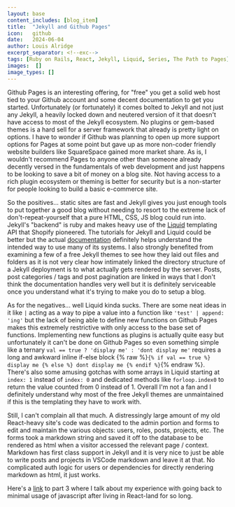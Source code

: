 ```yaml
---
layout: base
content_includes: [blog_item]
title:  "Jekyll and Github Pages"
icon:   github
date:   2024-06-04
author: Louis Alridge
excerpt_separator: <!--exc-->
tags: [Ruby on Rails, React, Jekyll, Liquid, Series, The Path to Pages]
images:  []
image_types: []
---
```


Github Pages is an interesting offering, for "free" you get a solid web host tied to your Github account<!--exc--> and some decent documentation to get you started. Unfortunately (or fortunately) it comes bolted to Jekyll and not just any Jekyll, a heavily locked down and neutered version of it that doesn't have access to most of the Jekyll ecosystem. No plugins or gem-based themes is a hard sell for a server framework that already is pretty light on options. I have to wonder if Github was planning to open up more support options for Pages at some point but gave up as more non-coder friendly website builders like SquareSpace gained more market share. As is, I wouldn't recommend Pages to anyone other than someone already decently versed in the fundamentals of web development and just happens to be looking to save a bit of money on a blog site. Not having access to a rich plugin ecosystem or theming is better for security but is a non-starter for people looking to build a basic e-commerce site.

So the positives... static sites are fast and Jekyll gives you just enough tools to put together a good blog without needing to resort to the extreme lack of don't-repeat-yourself that a pure HTML, CSS, JS blog could run into. Jekyll's "backend" is ruby and makes heavy use of the [Liquid](https://shopify.github.io/liquid/) templating API that Shopify pioneered. The tutorials for Jekyll and Liquid could be better but the actual [documentation](https://jekyllrb.com/docs/) definitely helps understand the intended way to use many of its systems. I also strongly benefited from examining a few of a free Jekyll themes to see how they laid out files and folders as it is not very clear how intimately linked the directory structure of a Jekyll deployment is to what actually gets rendered by the server. Posts, post categories / tags and post pagination are linked in ways that I don't think the documentation handles very well but it is definitely serviceable once you understand what it's trying to make you do to setup a blog.

As for the negatives... well Liquid kinda sucks. There are some neat ideas in it like `|` acting as a way to pipe a value into a function like `'test' | append: 'ing'` but the lack of being able to define new functions on Github Pages makes this extremely restrictive with only access to the base set of functions. Implementing new functions as plugins is actually quite easy but unfortunately it can't be done on Github Pages so even something simple like a ternary `val == true ? 'display me' : 'dont display me'` requires a long and awkward inline if-else block {% raw %}`{% if val == true %} display me {% else %} dont display me {% endif %}`{% endraw %}. There's also some amusing gotchas with some arrays in Liquid starting at `index: 1` instead of `index: 0` and dedicated methods like `forloop.index0` to return the value counted from 0 instead of 1. Overall I'm not a fan and I definitely understand why most of the free Jekyll themes are unmaintained if this is the templating they have to work with.

Still, I can't complain all that much. A distressingly large amount of my old React-heavy site's code was dedicated to the admin portion and forms to edit and maintain the various objects: users, roles, posts, projects, etc. The forms took a markdown string and saved it off to the database to be rendered as html when a visitor accessed the relevant page / context. Markdown has first class support in Jekyll and it is very nice to just be able to write posts and projects in VSCode markdown and leave it at that. No complicated auth logic for users or dependencies for directly rendering markdown as html, it just works.

Here's a [link](https://loualrid.github.io/2024/06/06/vanilla-js-and-js-frameworks.html) to part 3 where I talk about my experience with going back to minimal usage of javascript after living in React-land for so long.

